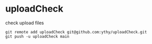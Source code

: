 # uploadCheck
 check upload files 
 
```git
git remote add uploadCheck git@github.com:ythy/uploadCheck.git
git push -u uploadCheck main
```


